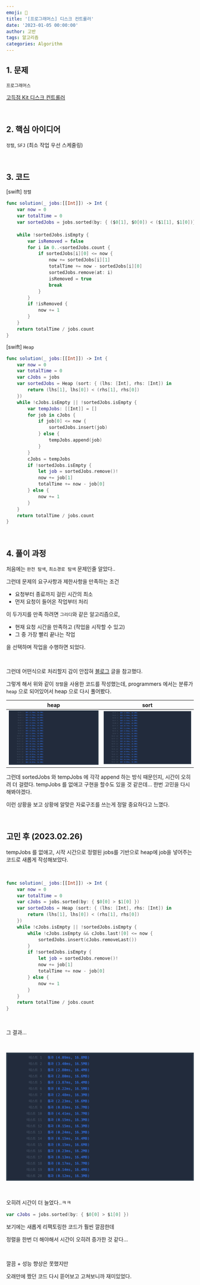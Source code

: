```yaml
---
emoji: 🧶
title: '[프로그래머스] 디스크 컨트롤러'
date: '2023-01-05 00:00:00'
author: 고반
tags: 알고리즘
categories: Algorithm
---
```


## 1. 문제

`프로그래머스`

[고득점 Kit 디스크 컨트롤러](https://school.programmers.co.kr/learn/courses/30/lessons/42627)


<br/>

## 2. 핵심 아이디어

`정렬`, `SFJ` (최소 작업 우선 스케줄링)

<br/>

## 3. 코드

[swift] `정렬`
```swift
func solution(_ jobs:[[Int]]) -> Int {
    var now = 0
    var totalTime = 0
    var sortedJobs = jobs.sorted(by: { ($0[1], $0[0]) < ($1[1], $1[0])})
    
    while !sortedJobs.isEmpty {
        var isRemoved = false
        for i in 0..<sortedJobs.count {
            if sortedJobs[i][0] <= now {
                now += sortedJobs[i][1]
                totalTime += now - sortedJobs[i][0]
                sortedJobs.remove(at: i)
                isRemoved = true
                break
            }
        }
        if !isRemoved {
            now += 1
        }
    }
    return totalTime / jobs.count
}
```

[swift] `Heap`
```swift
func solution(_ jobs:[[Int]]) -> Int {
    var now = 0
    var totalTime = 0
    var cJobs = jobs
    var sortedJobs = Heap (sort: { (lhs: [Int], rhs: [Int]) in
        return (lhs[1], lhs[0]) < (rhs[1], rhs[0])
    })
    while !cJobs.isEmpty || !sortedJobs.isEmpty {
        var tempJobs: [[Int]] = []
        for job in cJobs {
            if job[0] <= now {
                sortedJobs.insert(job)
            } else {
                tempJobs.append(job)
            }
        }
        cJobs = tempJobs
        if !sortedJobs.isEmpty {
            let job = sortedJobs.remove()!
            now += job[1]
            totalTime += now - job[0]
        } else {
            now += 1
        }
    }
    return totalTime / jobs.count
}

```

<br/>

## 4. 풀이 과정

처음에는 `완전 탐색`, `최소경로 탐색` 문제인줄 알았다..

그런데 문제의 요구사항과 제한사항을 만족하는 조건
- 요청부터 종료까지 걸린 시간의 최소
- 먼저 요청이 들어온 작업부터 처리

이 두가지를 만족 하려면 `그리디`와 같은 알고리즘으로,

- 현재 요청 시간을 만족하고 (작업을 시작할 수 있고)
- 그 중 가장 빨리 끝나는 작업

을 선택하며 작업을 수행하면 되었다.

<br/>

그런데 어떤식으로 처리할지 감이 안잡혀 [블로그](https://didu-story.tistory.com/323) 글을 참고했다.

그렇게 해서 위와 같이 `정렬`을 사용한 코드를 작성했는데, programmers 에서는 분류가 `heap` 으로 되어있어서 heap 으로 다시 풀어봤다.


|<center>heap<center/>|<center>sort<center/>|
| :---: | ---: | 
|![heap.png](heap.png)|![sort.png](sort.png)|

그런데 sortedJobs 와 tempJobs 에 각각 append 하는 방식 때문인지, 시간이 오히려 더 걸렸다. tempJobs 를 없애고 구현을 할수도 있을 것 같은데... 한번 고민을 다시 해봐야겠다.

이런 상황을 보고 상황에 알맞은 자료구조를 쓰는게 정말 중요하다고 느꼈다. 

<br/>

## 고민 후 (2023.02.26)

tempJobs 를 없애고, 시작 시간으로 정렬된 jobs를 기반으로 heap에 job을 넣어주는 코드로 새롭게 작성해보았다.

<br/>

```swift
func solution(_ jobs:[[Int]]) -> Int {
    var now = 0
    var totalTime = 0
    var cJobs = jobs.sorted(by: { $0[0] > $1[0] })
    var sortedJobs = Heap (sort: { (lhs: [Int], rhs: [Int]) in
        return (lhs[1], lhs[0]) < (rhs[1], rhs[0])
    })
    while !cJobs.isEmpty || !sortedJobs.isEmpty {
        while !cJobs.isEmpty && cJobs.last![0] <= now {
            sortedJobs.insert(cJobs.removeLast())
        }
        if !sortedJobs.isEmpty {
            let job = sortedJobs.remove()!
            now += job[1]
            totalTime += now - job[0]
        } else {
            now += 1
        }
    }
    return totalTime / jobs.count
}
```

<br/>

그 결과...


<br/>

![refactorHeap.png](refactorHeap.png)

<br/>

오히려 시간이 더 늘었다..ㅋㅋ

```swift
var cJobs = jobs.sorted(by: { $0[0] > $1[0] })
```

보기에는 새롭게 리팩토링한 코드가 훨씬 깔끔한데

정렬을 한번 더 해야해서 시간이 오히려 증가한 것 같다...

<br/>

깔끔 + 성능 향상은 못했지만

오래만에 짰던 코드 다시 뜯어보고 고쳐보니까 재미있었다.

```toc

```
